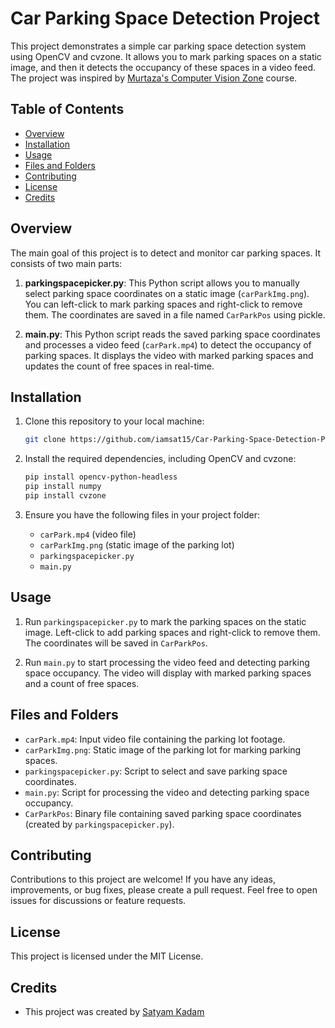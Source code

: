 # Car Parking Space Detection Project

This project demonstrates a simple car parking space detection system using OpenCV and cvzone. It allows you to mark parking spaces on a static image, and then it detects the occupancy of these spaces in a video feed. The project was inspired by [Murtaza's Computer Vision Zone](https://www.computervision.zone/) course.

## Table of Contents
- [Overview](#overview)
- [Installation](#installation)
- [Usage](#usage)
- [Files and Folders](#files-and-folders)
- [Contributing](#contributing)
- [License](#license)
- [Credits](#credits)

## Overview

The main goal of this project is to detect and monitor car parking spaces. It consists of two main parts:

1. **parkingspacepicker.py**: This Python script allows you to manually select parking space coordinates on a static image (`carParkImg.png`). You can left-click to mark parking spaces and right-click to remove them. The coordinates are saved in a file named `CarParkPos` using pickle.

2. **main.py**: This Python script reads the saved parking space coordinates and processes a video feed (`carPark.mp4`) to detect the occupancy of parking spaces. It displays the video with marked parking spaces and updates the count of free spaces in real-time.

## Installation

1. Clone this repository to your local machine:

   ```bash
   git clone https://github.com/iamsat15/Car-Parking-Space-Detection-Project.git
   ```

2. Install the required dependencies, including OpenCV and cvzone:

   ```bash
   pip install opencv-python-headless
   pip install numpy
   pip install cvzone
   ```

3. Ensure you have the following files in your project folder:

   - `carPark.mp4` (video file)
   - `carParkImg.png` (static image of the parking lot)
   - `parkingspacepicker.py`
   - `main.py`

## Usage

1. Run `parkingspacepicker.py` to mark the parking spaces on the static image. Left-click to add parking spaces and right-click to remove them. The coordinates will be saved in `CarParkPos`.

2. Run `main.py` to start processing the video feed and detecting parking space occupancy. The video will display with marked parking spaces and a count of free spaces.

## Files and Folders

- `carPark.mp4`: Input video file containing the parking lot footage.
- `carParkImg.png`: Static image of the parking lot for marking parking spaces.
- `parkingspacepicker.py`: Script to select and save parking space coordinates.
- `main.py`: Script for processing the video and detecting parking space occupancy.
- `CarParkPos`: Binary file containing saved parking space coordinates (created by `parkingspacepicker.py`).

## Contributing

Contributions to this project are welcome! If you have any ideas, improvements, or bug fixes, please create a pull request. Feel free to open issues for discussions or feature requests.

## License

This project is licensed under the MIT License.

## Credits
- This project was created by [Satyam Kadam](https://github.com/iamsat15)
